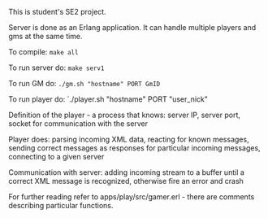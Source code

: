 This is student's SE2 project.

Server is done as an Erlang application. It can handle multiple players and
gms at the same time.

To compile:
`make all`

To run server do:
`make serv1`

To run GM do:
`./gm.sh "hostname" PORT GmID`

To run player do:
`./player.sh "hostname" PORT "user_nick"

Definition of the player - a process that knows:
server IP, server port, socket for communication with the server

Player does:
parsing incoming XML data,
reacting for known messages, 
sending correct messages as responses for particular incoming messages, 
connecting to a given server

Communication with server:
adding incoming stream to a buffer until a correct XML message is recognized, 
otherwise fire an error and crash


For further reading refer to apps/play/src/gamer.erl - there are comments describing particular functions.
